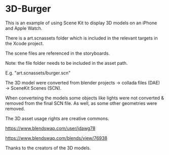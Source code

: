# 3D-Burger
This is an example of using Scene Kit to display 3D models on an iPhone and Apple Watch.

There is a art.scnassets folder which is included in the relevant targets in the Xcode project.

The scene files are referenced in the storyboards.  

Note: the file folder needs to be included in the asset path.

E.g.  "art.scnassets/burger.scn"

The 3D model were converted from blender projects → collada files (DAE) → SceneKit Scenes (SCN).

When converteing the models some objects like lights were not converted & removed from the final SCN file.  As well,  as some other geometries were removed.

The 3D asset usage rights are creative commons.

https://www.blendswap.com/user/jdawg78

https://www.blendswap.com/blends/view/76938

Thanks to the creators of the 3D models.
